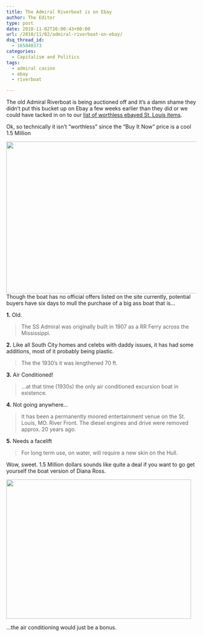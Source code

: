 ```yaml
---
title: The Admiral Riverboat is on Ebay
author: The Editor
type: post
date: 2010-11-02T16:00:43+00:00
url: /2010/11/02/admiral-riverboat-on-ebay/
dsq_thread_id:
  - 165848373
categories:
  - Capitalism and Politics
tags:
  - admiral casino
  - ebay
  - riverboat

---
```

The old Admiral Riverboat is being auctioned off and it&#8217;s a damn shame they didn&#8217;t put this bucket up on Ebay a few weeks earlier than they did or we could have tacked in on to our <a href="http://punchingkitty.com/2010/09/20/6-pretty-much-worthless-ebay-ed-st-louis-items/" target="_blank">list of worthless ebayed St. Louis items</a>.

Ok, so technically it isn&#8217;t &#8220;worthless&#8221; since the &#8220;Buy It Now&#8221; price is a cool 1.5 Million

[<img class="aligncenter size-full wp-image-7691" title="admiral_riverboat_ebay" src="http://media.punchingkitty.com/wordpress/2010/11/admiral_riverboat_ebay.jpg" alt="" width="600" height="401" />][1]Though the boat has no official offers listed on the site currently, potential buyers have six days to mull the purchase of a big ass boat that is&#8230;

**1.** Old.

> The SS Admiral was originally built in 1907 as a RR Ferry across the Mississippi.

**2.** Like all South City homes and celebs with daddy issues, it has had some additions, most of it probably being plastic.

> The the 1930&#8217;s it was lengthened 70 ft.

**3.** Air Conditioned!

> &#8230;at that time (1930s) the only air conditioned excursion boat in existence.

**4.** Not going anywhere&#8230;

> It has been a permanently moored entertainment venue on the St. Louis, MO. River Front. The diesel engines and drive were removed approx. 20 years ago.

**5.** Needs a facelift

> For long term use, on water, will require a new skin on the Hull.

Wow, sweet. 1.5 Million dollars sounds like quite a deal if you want to go get yourself the boat version of Diana Ross.

[<img class="aligncenter size-full wp-image-7692" title="diana_ross_boat" src="http://media.punchingkitty.com/wordpress/2010/11/diana_ross_boat.jpg" alt="" width="489" height="368" />][2]

&#8230;the air conditioning would just be a bonus.

 [1]: http://media.punchingkitty.com/wordpress/2010/11/admiral_riverboat_ebay.jpg
 [2]: http://media.punchingkitty.com/wordpress/2010/11/diana_ross_boat.jpg